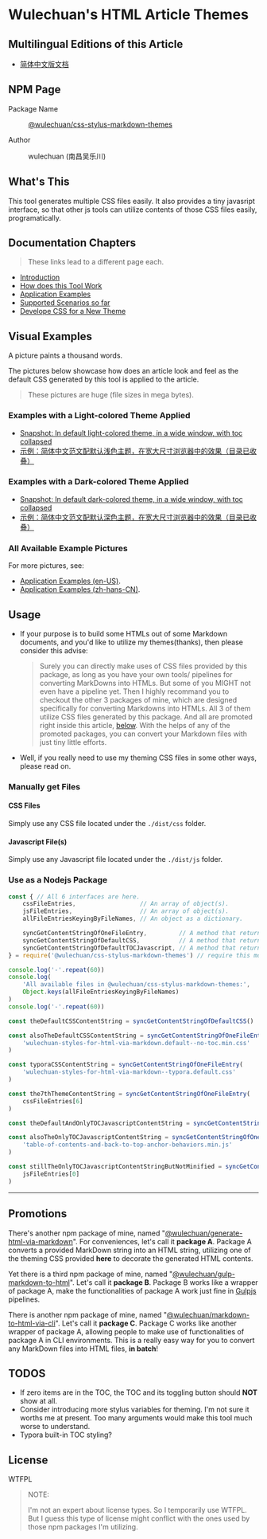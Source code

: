<link rel="stylesheet" href="./dist/css/wulechuan-styles-for-html-via-markdown--vscode.default.min.css">

# Wulechuan's HTML Article Themes


## Multilingual Editions of this Article

- [简体中文版文档](./ReadMe.zh-hans-CN.md)




## NPM Page

<dl>
<dt>Package Name</dt>
<dd>

[@wulechuan/css-stylus-markdown-themes](https://www.npmjs.com/package/@wulechuan/css-stylus-markdown-themes)

</dd>
<dt>Author</dt>
<dd><p>wulechuan (南昌吴乐川)</p></dd>
</dl>


## What's This

This tool generates multiple CSS files easily. It also provides a tiny javasript interface, so that other js tools can utilize contents of those CSS files easily, programatically.


## Documentation Chapters

> These links lead to a different page each.

- [Introduction](./docs/refs/en-US/introduction.md)
- [How does this Tool Work](./docs/refs/en-US/how-does-this-tool-work.md)
- [Application Examples](./docs/refs/en-US/application-examples.md)
- [Supported Scenarios so far](./docs/refs/en-US/supported-scenarios.md)
- [Develope CSS for a New Theme](./docs/refs/en-US/develope-css-for-a-new-theme.md)




## Visual Examples

A picture paints a thousand words.

The pictures below showcase how does an article look and feel as the default CSS generated by this tool is applied to the article.

> These pictures are huge (file sizes in mega bytes).

### Examples with a Light-colored Theme Applied


- [Snapshot: In default light-colored theme, in a wide window, with toc collapsed](./docs/examples/rendered/snapshots/example_en-US_default-light-colored-theme_1-in-a-wide-window_with-toc-collapsed.png)
- [示例：简体中文范文配默认浅色主题，在宽大尺寸浏览器中的效果（目录已收叠）](./docs/examples/rendered/snapshots/示例：简体中文范文配默认浅色主题，1-在宽大尺寸浏览器中的效果（目录已收叠）.png)

### Examples with a Dark-colored Theme Applied

- [Snapshot: In default dark-colored theme, in a wide window, with toc collapsed](./docs/examples/rendered/snapshots/example_en-US_default-dark-colored-theme_1-in-a-wide-window_with-toc-collapsed.png)
- [示例：简体中文范文配默认深色主题，在宽大尺寸浏览器中的效果（目录已收叠）](./docs/examples/rendered/snapshots/示例：简体中文范文配默认深色主题，1-在宽大尺寸浏览器中的效果（目录已收叠）.png)


### All Available Example Pictures

For more pictures, see:

- [Application Examples (en-US)](./docs/refs/en-US/application-examples.md).
- [Application Examples (zh-hans-CN)](./docs/refs/zh-hans-CN/application-examples.md).





## Usage

- If your purpose is to build some HTMLs out of some Markdown documents, and you'd like to utilize my themes(thanks), then please consider this advise:

    > Surely you can directly make uses of CSS files provided by this package, as long as you have your own tools/ pipelines for converting MarkDowns into HTMLs. But some of you MIGHT not even have a pipeline yet. Then I highly recommand you to checkout the other 3 packages of mine, which are designed specifically for converting Markdowns into HTMLs. All 3 of them utilize CSS files generated by this package. And all are promoted right inside this article, [below](#promotions). With the helps of any of the promoted packages, you can convert your Markdown files with just tiny little efforts.

- Well, if you really need to use my theming CSS files in some other ways, please read on.

### Manually get Files

#### CSS Files

Simply use any CSS file located under the `./dist/css` folder.

#### Javascript File(s)

Simply use any Javascript file located under the `./dist/js` folder.



### Use as a Nodejs Package

```js
const { // All 6 interfaces are here.
    cssFileEntries,                  // An array of object(s).
    jsFileEntries,                   // An array of object(s).
    allFileEntriesKeyingByFileNames, // An object as a dictionary.

    syncGetContentStringOfOneFileEntry,         // A method that returns a string.
    syncGetContentStringOfDefaultCSS,           // A method that returns a string.
    syncGetContentStringOfDefaultTOCJavascript, // A method that returns a string.
} = require('@wulechuan/css-stylus-markdown-themes') // require this module

console.log('-'.repeat(60))
console.log(
    'All available files in @wulechuan/css-stylus-markdown-themes:',
    Object.keys(allFileEntriesKeyingByFileNames)
)
console.log('-'.repeat(60))

const theDefaultCSSContentString = syncGetContentStringOfDefaultCSS()

const alsoTheDefaultCSSContentString = syncGetContentStringOfOneFileEntry(
    'wulechuan-styles-for-html-via-markdown.default--no-toc.min.css'
)

const typoraCSSContentString = syncGetContentStringOfOneFileEntry(
    'wulechuan-styles-for-html-via-markdown--typora.default.css'
)

const the7thThemeContentString = syncGetContentStringOfOneFileEntry(
    cssFileEntries[6]
)

const theDefaultAndOnlyTOCJavascriptContentString = syncGetContentStringOfDefaultTOCJavascript()

const alsoTheOnlyTOCJavascriptContentString = syncGetContentStringOfOneFileEntry(
    'table-of-contents-and-back-to-top-anchor-behaviors.min.js'
)

const stillTheOnlyTOCJavascriptContentStringButNotMinified = syncGetContentStringOfOneFileEntry(
    jsFileEntries[0]
)
```


-----


## Promotions

There's another npm package of mine, named "[@wulechuan/generate-html-via-markdown](https://www.npmjs.com/package/@wulechuan/generate-html-via-markdown)". For conveniences, let's call it **package A**. Package A converts a provided MarkDown string into an HTML string, utilizing one of the theming CSS provided **here** to decorate the generated HTML contents.

Yet there is a third npm package of mine, named "[@wulechuan/gulp-markdown-to-html](https://www.npmjs.com/package/@wulechuan/gulp-markdown-to-html)". Let's call it **package B**. Package B works like a wrapper of package A, make the functionalities of package A work just fine in [Gulpjs](https://gulpjs.com) pipelines.

There is another npm package of mine, named "[@wulechuan/markdown-to-html-via-cli](https://www.npmjs.com/package/@wulechuan/markdown-to-html-via-cli)". Let's call it **package C**. Package C works like another wrapper of package A, allowing people to make use of functionalities of package A in CLI environments. This is a really easy way for you to convert any MarkDown files into HTML files, **in batch**!


## TODOS

- If zero items are in the TOC, the TOC and its toggling button should **NOT** show at all.
- Consider introducing more stylus variables for theming. I'm not sure it worths me at present. Too many arguments would make this tool much worse to understand.
- Typora built-in TOC styling?



## License

WTFPL

> NOTE:
>
> I'm not an expert about license types. So I temporarily use WTFPL. But I guess this type of license might conflict with the ones used by those npm packages I'm utilizing.

